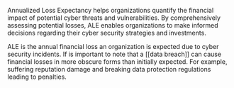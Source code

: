 
Annualized Loss Expectancy helps organizations quantify the financial impact of potential cyber threats and vulnerabilities. By comprehensively assessing potential losses, ALE enables organizations to make informed decisions regarding their cyber security strategies and investments.

ALE is the annual financial loss an organization is expected due to cyber security incidents. If is important to note that a [[data breach]] can cause financial losses in more obscure forms than initially expected. For example, suffering reputation damage and breaking data protection regulations leading to penalties.
